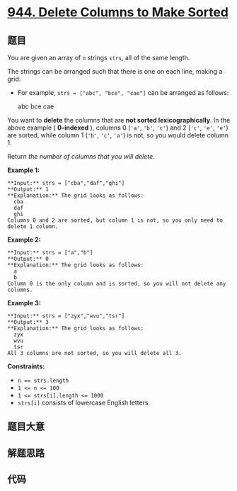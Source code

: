 # [944. Delete Columns to Make Sorted](https://leetcode.com/problems/delete-columns-to-make-sorted)

## 题目

You are given an array of `n` strings `strs`, all of the same length.

The strings can be arranged such that there is one on each line, making a
grid.

  * For example, `strs = ["abc", "bce", "cae"]` can be arranged as follows:

    
    
    abc
    bce
    cae
    

You want to **delete** the columns that are **not sorted lexicographically**.
In the above example ( **0-indexed** ), columns 0 (`'a'`, `'b'`, `'c'`) and 2
(`'c'`, `'e'`, `'e'`) are sorted, while column 1 (`'b'`, `'c'`, `'a'`) is not,
so you would delete column 1.

Return _the number of columns that you will delete_.



**Example 1:**

    
    
    **Input:** strs = ["cba","daf","ghi"]
    **Output:** 1
    **Explanation:** The grid looks as follows:
      cba
      daf
      ghi
    Columns 0 and 2 are sorted, but column 1 is not, so you only need to delete 1 column.
    

**Example 2:**

    
    
    **Input:** strs = ["a","b"]
    **Output:** 0
    **Explanation:** The grid looks as follows:
      a
      b
    Column 0 is the only column and is sorted, so you will not delete any columns.
    

**Example 3:**

    
    
    **Input:** strs = ["zyx","wvu","tsr"]
    **Output:** 3
    **Explanation:** The grid looks as follows:
      zyx
      wvu
      tsr
    All 3 columns are not sorted, so you will delete all 3.
    



**Constraints:**

  * `n == strs.length`
  * `1 <= n <= 100`
  * `1 <= strs[i].length <= 1000`
  * `strs[i]` consists of lowercase English letters.


## 题目大意

## 解题思路

## 代码

```javascript

```
